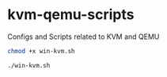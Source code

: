 # kvm-qemu-scripts
Configs and Scripts related to KVM and QEMU


```bash
chmod +x win-kvm.sh

./win-kvm.sh

```
